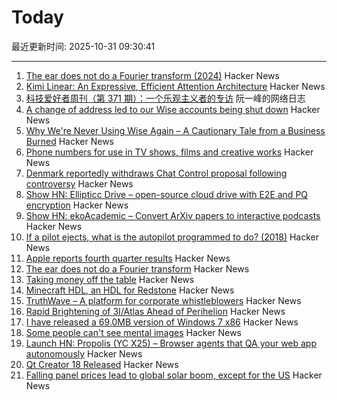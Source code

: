 # Today

最近更新时间: 2025-10-31 09:30:41

--- 
1. [The ear does not do a Fourier transform (2024)](https://www.dissonances.blog/p/the-ear-does-not-do-a-fourier-transform) Hacker News
2. [Kimi Linear: An Expressive, Efficient Attention Architecture](https://github.com/MoonshotAI/Kimi-Linear) Hacker News
3. [科技爱好者周刊（第 371 期）：一个乐观主义者的专访](http://www.ruanyifeng.com/blog/2025/10/weekly-issue-371.html) 阮一峰的网络日志
4. [A change of address led to our Wise accounts being shut down](https://shaun.nz/why-were-never-using-wise-again-a-cautionary-tale-from-a-business-burned/) Hacker News
5. [Why We're Never Using Wise Again – A Cautionary Tale from a Business Burned](https://shaun.nz/why-were-never-using-wise-again-a-cautionary-tale-from-a-business-burned/) Hacker News
6. [Phone numbers for use in TV shows, films and creative works](https://www.acma.gov.au/phone-numbers-use-tv-shows-films-and-creative-works) Hacker News
7. [Denmark reportedly withdraws Chat Control proposal following controversy](https://therecord.media/demark-reportedly-withdraws-chat-control-proposal) Hacker News
8. [Show HN: Ellipticc Drive – open-source cloud drive with E2E and PQ encryption](https://ellipticc.com) Hacker News
9. [Show HN: ekoAcademic – Convert ArXiv papers to interactive podcasts](https://www.wadamczyk.io/projects/ekoacademic/index.html) Hacker News
10. [If a pilot ejects, what is the autopilot programmed to do? (2018)](https://aviation.stackexchange.com/questions/52862/if-a-pilot-ejects-what-is-the-autopilot-programmed-to-do) Hacker News
11. [Apple reports fourth quarter results](https://www.apple.com/newsroom/2025/10/apple-reports-fourth-quarter-results/) Hacker News
12. [The ear does not do a Fourier transform](https://www.dissonances.blog/p/the-ear-does-not-do-a-fourier-transform) Hacker News
13. [Taking money off the table](https://zachholman.com/posts/money-off-the-table) Hacker News
14. [Minecraft HDL, an HDL for Redstone](https://github.com/itsfrank/MinecraftHDL) Hacker News
15. [TruthWave – A platform for corporate whistleblowers](https://www.truthwave.com) Hacker News
16. [Rapid Brightening of 3I/Atlas Ahead of Perihelion](https://arxiv.org/abs/2510.25035) Hacker News
17. [I have released a 69.0MB version of Windows 7 x86](https://twitter.com/XenoPanther/status/1983477707968291075) Hacker News
18. [Some people can't see mental images](https://www.newyorker.com/magazine/2025/11/03/some-people-cant-see-mental-images-the-consequences-are-profound) Hacker News
19. [Launch HN: Propolis (YC X25) – Browser agents that QA your web app autonomously](https://app.propolis.tech/#/launch) Hacker News
20. [Qt Creator 18 Released](https://www.qt.io/blog/qt-creator-18-released) Hacker News
21. [Falling panel prices lead to global solar boom, except for the US](https://arstechnica.com/science/2025/10/theres-a-global-boom-in-solar-except-in-the-united-states/) Hacker News
